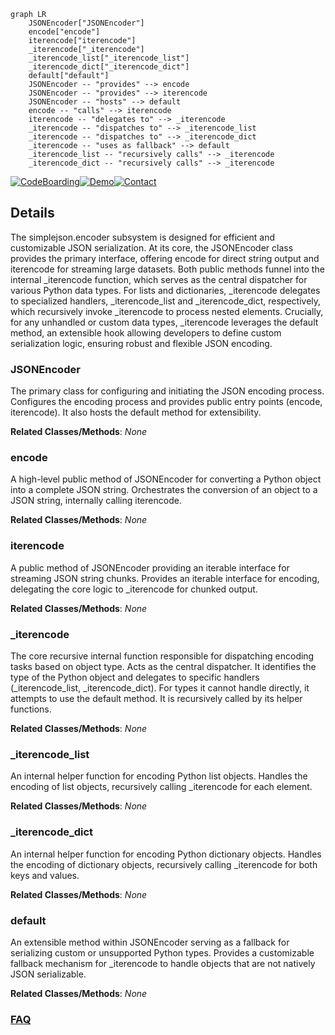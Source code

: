 ```mermaid
graph LR
    JSONEncoder["JSONEncoder"]
    encode["encode"]
    iterencode["iterencode"]
    _iterencode["_iterencode"]
    _iterencode_list["_iterencode_list"]
    _iterencode_dict["_iterencode_dict"]
    default["default"]
    JSONEncoder -- "provides" --> encode
    JSONEncoder -- "provides" --> iterencode
    JSONEncoder -- "hosts" --> default
    encode -- "calls" --> iterencode
    iterencode -- "delegates to" --> _iterencode
    _iterencode -- "dispatches to" --> _iterencode_list
    _iterencode -- "dispatches to" --> _iterencode_dict
    _iterencode -- "uses as fallback" --> default
    _iterencode_list -- "recursively calls" --> _iterencode
    _iterencode_dict -- "recursively calls" --> _iterencode
```

[![CodeBoarding](https://img.shields.io/badge/Generated%20by-CodeBoarding-9cf?style=flat-square)](https://github.com/CodeBoarding/GeneratedOnBoardings)[![Demo](https://img.shields.io/badge/Try%20our-Demo-blue?style=flat-square)](https://www.codeboarding.org/demo)[![Contact](https://img.shields.io/badge/Contact%20us%20-%20contact@codeboarding.org-lightgrey?style=flat-square)](mailto:contact@codeboarding.org)

## Details

The simplejson.encoder subsystem is designed for efficient and customizable JSON serialization. At its core, the JSONEncoder class provides the primary interface, offering encode for direct string output and iterencode for streaming large datasets. Both public methods funnel into the internal _iterencode function, which serves as the central dispatcher for various Python data types. For lists and dictionaries, _iterencode delegates to specialized handlers, _iterencode_list and _iterencode_dict, respectively, which recursively invoke _iterencode to process nested elements. Crucially, for any unhandled or custom data types, _iterencode leverages the default method, an extensible hook allowing developers to define custom serialization logic, ensuring robust and flexible JSON encoding.

### JSONEncoder
The primary class for configuring and initiating the JSON encoding process. Configures the encoding process and provides public entry points (encode, iterencode). It also hosts the default method for extensibility.


**Related Classes/Methods**: _None_

### encode
A high-level public method of JSONEncoder for converting a Python object into a complete JSON string. Orchestrates the conversion of an object to a JSON string, internally calling iterencode.


**Related Classes/Methods**: _None_

### iterencode
A public method of JSONEncoder providing an iterable interface for streaming JSON string chunks. Provides an iterable interface for encoding, delegating the core logic to _iterencode for chunked output.


**Related Classes/Methods**: _None_

### _iterencode
The core recursive internal function responsible for dispatching encoding tasks based on object type. Acts as the central dispatcher. It identifies the type of the Python object and delegates to specific handlers (_iterencode_list, _iterencode_dict). For types it cannot handle directly, it attempts to use the default method. It is recursively called by its helper functions.


**Related Classes/Methods**: _None_

### _iterencode_list
An internal helper function for encoding Python list objects. Handles the encoding of list objects, recursively calling _iterencode for each element.


**Related Classes/Methods**: _None_

### _iterencode_dict
An internal helper function for encoding Python dictionary objects. Handles the encoding of dictionary objects, recursively calling _iterencode for both keys and values.


**Related Classes/Methods**: _None_

### default
An extensible method within JSONEncoder serving as a fallback for serializing custom or unsupported Python types. Provides a customizable fallback mechanism for _iterencode to handle objects that are not natively JSON serializable.


**Related Classes/Methods**: _None_



### [FAQ](https://github.com/CodeBoarding/GeneratedOnBoardings/tree/main?tab=readme-ov-file#faq)